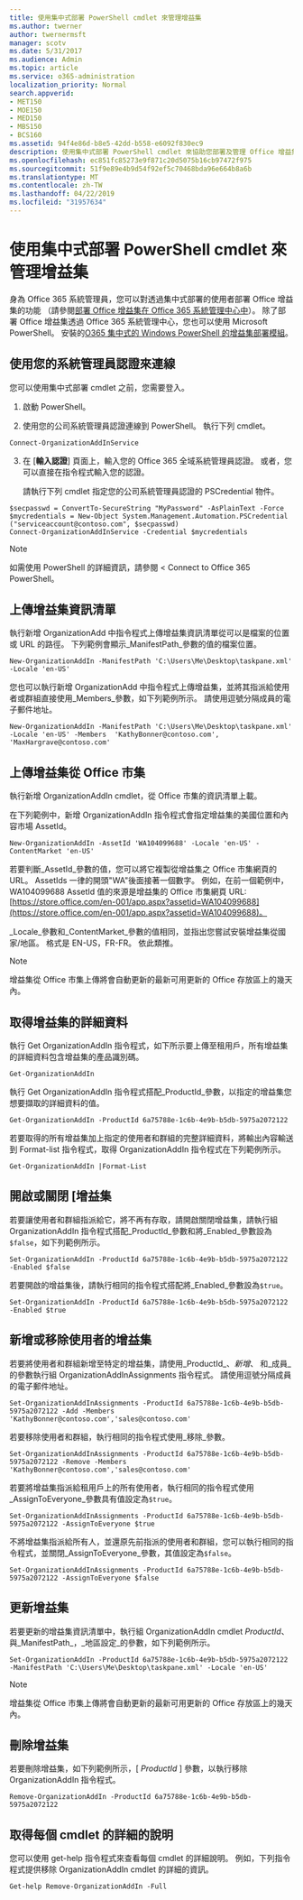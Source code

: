 ```yaml
---
title: 使用集中式部署 PowerShell cmdlet 來管理增益集
ms.author: twerner
author: twernermsft
manager: scotv
ms.date: 5/31/2017
ms.audience: Admin
ms.topic: article
ms.service: o365-administration
localization_priority: Normal
search.appverid:
- MET150
- MOE150
- MED150
- MBS150
- BCS160
ms.assetid: 94f4e86d-b8e5-42dd-b558-e6092f830ec9
description: 使用集中式部署 PowerShell cmdlet 來協助您部署及管理 Office 增益集的 Office 365 組織。
ms.openlocfilehash: ec851fc85273e9f871c20d5075b16cb97472f975
ms.sourcegitcommit: 51f9e89e4b9d54f92ef5c70468bda96e664b8a6b
ms.translationtype: MT
ms.contentlocale: zh-TW
ms.lasthandoff: 04/22/2019
ms.locfileid: "31957634"
---
```

# <a name="use-the-centralized-deployment-powershell-cmdlets-to-manage-add-ins"></a>使用集中式部署 PowerShell cmdlet 來管理增益集

身為 Office 365 系統管理員，您可以對透過集中式部署的使用者部署 Office 增益集的功能 （請參閱[部署 Office 增益集在 Office 365 系統管理中心中](https://support.office.com/article/737e8c86-be63-44d7-bf02-492fa7cd9c3f.aspx)）。 除了部署 Office 增益集透過 Office 365 系統管理中心，您也可以使用 Microsoft PowerShell。 安裝的[O365 集中式的 Windows PowerShell 的增益集部署模組](https://www.powershellgallery.com/packages/O365CentralizedAddInDeployment)。 
    
## <a name="connect-using-your-admin-credentials"></a>使用您的系統管理員認證來連線

您可以使用集中式部署 cmdlet 之前，您需要登入。
  
1. 啟動 PowerShell。
    
2. 使用您的公司系統管理員認證連線到 PowerShell。 執行下列 cmdlet。
    
  ```
  Connect-OrganizationAddInService
  ```

3. 在 [**輸入認證**] 頁面上，輸入您的 Office 365 全域系統管理員認證。 或者，您可以直接在指令程式輸入您的認證。 
    
    請執行下列 cmdlet 指定您的公司系統管理員認證的 PSCredential 物件。
    
  ```
  $secpasswd = ConvertTo-SecureString "MyPassword" -AsPlainText -Force
  $mycredentials = New-Object System.Management.Automation.PSCredential ("serviceaccount@contoso.com", $secpasswd)
  Connect-OrganizationAddInService -Credential $mycredentials
  ```

> [!NOTE]
> 如需使用 PowerShell 的詳細資訊，請參閱 < <b0>Connect to Office 365 PowerShell</b0>。 
  
## <a name="upload-an-add-in-manifest"></a>上傳增益集資訊清單

執行新增 OrganizationAdd 中指令程式上傳增益集資訊清單從可以是檔案的位置或 URL 的路徑。 下列範例會顯示_ManifestPath_參數的值的檔案位置。 
  
```
New-OrganizationAddIn -ManifestPath 'C:\Users\Me\Desktop\taskpane.xml' -Locale 'en-US'
```

您也可以執行新增 OrganizationAdd 中指令程式上傳增益集，並將其指派給使用者或群組直接使用_Members_參數，如下列範例所示。 請使用逗號分隔成員的電子郵件地址。 
  
```
New-OrganizationAddIn -ManifestPath 'C:\Users\Me\Desktop\taskpane.xml' -Locale 'en-US' -Members  'KathyBonner@contoso.com', 'MaxHargrave@contoso.com'
```

## <a name="upload-an-add-in-from-the-office-store"></a>上傳增益集從 Office 市集

執行新增 OrganizationAddIn cmdlet，從 Office 市集的資訊清單上載。
  
在下列範例中，新增 OrganizationAddIn 指令程式會指定增益集的美國位置和內容市場 AssetId。
  
```
New-OrganizationAddIn -AssetId 'WA104099688' -Locale 'en-US' -ContentMarket 'en-US'
```

若要判斷_AssetId_參數的值，您可以將它複製從增益集之 Office 市集網頁的 URL。 AssetIds 一律的開頭"WA"後面接著一個數字。 例如，在前一個範例中，WA104099688 AssetId 值的來源是增益集的 Office 市集網頁 URL: [https://store.office.com/en-001/app.aspx?assetid=WA104099688](https://store.office.com/en-001/app.aspx?assetid=WA104099688)。
  
_Locale_參數和_ContentMarket_參數的值相同，並指出您嘗試安裝增益集從國家/地區。 格式是 EN-US，FR-FR。 依此類推。 
  
> [!NOTE]
> 增益集從 Office 市集上傳將會自動更新的最新可用更新的 Office 存放區上的幾天內。 
  
## <a name="get-details-of-an-add-in"></a>取得增益集的詳細資料

執行 Get OrganizationAddIn 指令程式，如下所示要上傳至租用戶，所有增益集的詳細資料包含增益集的產品識別碼。
  
```
Get-OrganizationAddIn
```

執行 Get OrganizationAddIn 指令程式搭配_ProductId_參數，以指定的增益集您想要擷取的詳細資料的值。 
  
```
Get-OrganizationAddIn -ProductId 6a75788e-1c6b-4e9b-b5db-5975a2072122
```

若要取得的所有增益集加上指定的使用者和群組的完整詳細資料，將輸出內容輸送到 Format-list 指令程式，取得 OrganizationAddIn 指令程式在下列範例所示。
  
```
Get-OrganizationAddIn |Format-List
```

## <a name="turn-on-or-turn-off-an-add-in"></a>開啟或關閉 [增益集

若要讓使用者和群組指派給它，將不再有存取，請開啟關閉增益集，請執行組 OrganizationAddIn 指令程式搭配_ProductId_參數和將_Enabled_參數設為`$false`，如下列範例所示。
  
```
Set-OrganizationAddIn -ProductId 6a75788e-1c6b-4e9b-b5db-5975a2072122 -Enabled $false
```

若要開啟的增益集後，請執行相同的指令程式搭配將_Enabled_參數設為`$true`。
  
```
Set-OrganizationAddIn -ProductId 6a75788e-1c6b-4e9b-b5db-5975a2072122 -Enabled $true
```

## <a name="add-or-remove-users-from-an-add-in"></a>新增或移除使用者的增益集

若要將使用者和群組新增至特定的增益集，請使用_ProductId_、_新增_、 和_成員_的參數執行組 OrganizationAddInAssignments 指令程式。 請使用逗號分隔成員的電子郵件地址。 
  
```
Set-OrganizationAddInAssignments -ProductId 6a75788e-1c6b-4e9b-b5db-5975a2072122 -Add -Members 'KathyBonner@contoso.com','sales@contoso.com'
```

若要移除使用者和群組，執行相同的指令程式使用_移除_參數。 
  
```
Set-OrganizationAddInAssignments -ProductId 6a75788e-1c6b-4e9b-b5db-5975a2072122 -Remove -Members 'KathyBonner@contoso.com','sales@contoso.com'
```

若要將增益集指派給租用戶上的所有使用者，執行相同的指令程式使用_AssignToEveryone_參數具有值設定為`$true`。
  
```
Set-OrganizationAddInAssignments -ProductId 6a75788e-1c6b-4e9b-b5db-5975a2072122 -AssignToEveryone $true
```

不將增益集指派給所有人，並還原先前指派的使用者和群組，您可以執行相同的指令程式，並關閉_AssignToEveryone_參數，其值設定為`$false`。
  
```
Set-OrganizationAddInAssignments -ProductId 6a75788e-1c6b-4e9b-b5db-5975a2072122 -AssignToEveryone $false
```

## <a name="update-an-add-in"></a>更新增益集

若要更新的增益集資訊清單中，執行組 OrganizationAddIn cmdlet _ProductId_、 與_ManifestPath_，_地區設定_的參數，如下列範例所示。 
  
```
Set-OrganizationAddIn -ProductId 6a75788e-1c6b-4e9b-b5db-5975a2072122 -ManifestPath 'C:\Users\Me\Desktop\taskpane.xml' -Locale 'en-US'
```

> [!NOTE]
> 增益集從 Office 市集上傳將會自動更新的最新可用更新的 Office 存放區上的幾天內。 
  
## <a name="delete-an-add-in"></a>刪除增益集

若要刪除增益集，如下列範例所示，[ _ProductId_ ] 參數，以執行移除 OrganizationAddIn 指令程式。 
  
```
Remove-OrganizationAddIn -ProductId 6a75788e-1c6b-4e9b-b5db-5975a2072122
```

## <a name="get-detailed-help-for-each-cmdlet"></a>取得每個 cmdlet 的詳細的說明

您可以使用 get-help 指令程式來查看每個 cmdlet 的詳細說明。 例如，下列指令程式提供移除 OrganizationAddIn cmdlet 的詳細的資訊。
  
```
Get-help Remove-OrganizationAddIn -Full
```



